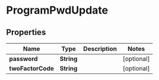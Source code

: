 
# ProgramPwdUpdate

## Properties
Name | Type | Description | Notes
------------ | ------------- | ------------- | -------------
**password** | **String** |  |  [optional]
**twoFactorCode** | **String** |  |  [optional]



